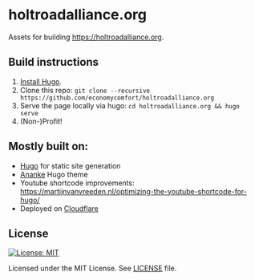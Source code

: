 # holtroadalliance.org

Assets for building https://holtroadalliance.org.


## Build instructions

1. [Install Hugo](https://gohugo.io/installation/).
2. Clone this repo: `git clone --recursive https://github.com/economycomfort/holtroadalliance.org`
3. Serve the page locally via hugo: `cd holtroadalliance.org && hugo serve`
4. (Non-)Profit!


## Mostly built on:
- [Hugo](https://gohugo.io) for static site generation
- [Ananke](https://github.com/theNewDynamic/gohugo-theme-ananke) Hugo theme
- Youtube shortcode improvements: https://martijnvanvreeden.nl/optimizing-the-youtube-shortcode-for-hugo/
- Deployed on [Cloudflare](https://cloudflare.com)

## License

[![License: MIT](https://img.shields.io/badge/License-MIT-yellow.svg)](https://opensource.org/licenses/MIT)

Licensed under the MIT License.
See [LICENSE](LICENSE) file.
